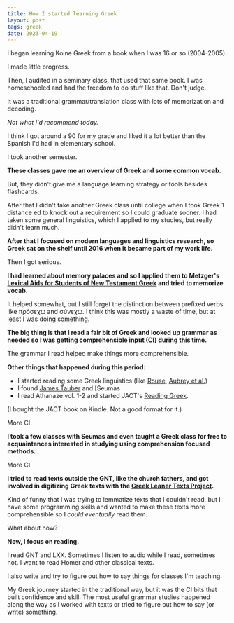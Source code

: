 ```yaml
---
title: How I started learning Greek
layout: post
tags: greek
date: 2023-04-19
---
```


I began learning Koine Greek from a book when I was 16 or so
(2004-2005).

I made little progress.

Then, I audited in a seminary class, that used that same book. I was
homeschooled and had the freedom to do stuff like that. Don\'t judge.

It was a traditional grammar/translation class with lots of memorization
and decoding.

*Not what I\'d recommend today.*

I think I got around a 90 for my grade and liked it a lot better than
the Spanish I\'d had in elementary school.

I took another semester.

**These classes gave me an overview of Greek and some common vocab.**

But, they didn\'t give me a language learning strategy or tools besides
flashcards.

After that I didn\'t take another Greek class until college when I took
Greek 1 distance ed to knock out a requirement so I could graduate
sooner. I had taken some general linguistics, which I applied to my
studies, but really didn\'t learn much.

**After that I focused on modern languages and linguistics research, so
Greek sat on the shelf until 2016 when it became part of my work life.**

Then I got serious.

**I had learned about memory palaces and so I applied them to Metzger\'s
[Lexical Aids for Students of New Testament
Greek](https://www.goodreads.com/en/book/show/682341) and tried to
memorize vocab.**

It helped somewhat, but I still forget the distinction between prefixed
verbs like πρόσεχω and σύνεχω. I think this was mostly a waste of time,
but at least I was doing something.

**The big thing is that I read a fair bit of Greek and looked up grammar
as needed so I was getting comprehensible input (CI) during this time.**

The grammar I read helped make things more comprehensible.

**Other things that happened during this period:**

-   I started reading some Greek linguistics (like [Rouse](https://www.logos.com/product/4599/discourse-grammar-of-the-greek-new-testament-a-practical-introduction-for-teaching-and-exegesis), [Aubrey et al.](https://www.logos.com/product/129137/linguistics-and-biblical-exegesis))
-   I found [James Tauber](https://jktauber.com/) and [Seumas
-   I read Athanaze vol. 1-2 and started JACT\'s [Reading
    Greek](https://www.amazon.com/Reading-Greek-Association-Classical-Teachers/dp/0521698510).

(I bought the JACT book on Kindle. Not a good format for it.)

More CI.

**I took a few classes with Seumas and even taught a Greek class for
free to acquaintances interested in studying using comprehension focused
methods.**

More CI.

**I tried to read texts outside the GNT, like the church fathers, and
got involved in digitizing Greek texts with the [Greek Leaner Texts
Project](https://greek-learner-texts.org/).**

Kind of funny that I was trying to lemmatize texts that I couldn\'t
read, but I have some programming skills and wanted to make these texts
more comprehensible so I _could eventually_ read them.

What about now?

**Now, I focus on reading.**

I read GNT and LXX. Sometimes I listen to audio while I read, sometimes
not. I want to read Homer and other classical texts.

I also write and try to figure out how to say things for classes I\'m
teaching.

My Greek journey started in the traditional way, but it was the CI bits
that built confidence and skill. The most useful grammar studies
happened along the way as I worked with texts or tried to figure out how
to say (or write) something.
